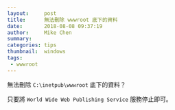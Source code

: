 ```yaml
---
layout:     post
title:      無法刪除 wwwroot 底下的資料
date:       2018-08-08 09:37:19
author:     Mike Chen
summary:    
categories: tips
thumbnail:  windows
tags:
 - wwwroot
---
```


無法刪除 `C:\inetpub\wwwroot` 底下的資料？

只要將 `World Wide Web Publishing Service` 服務停止即可。